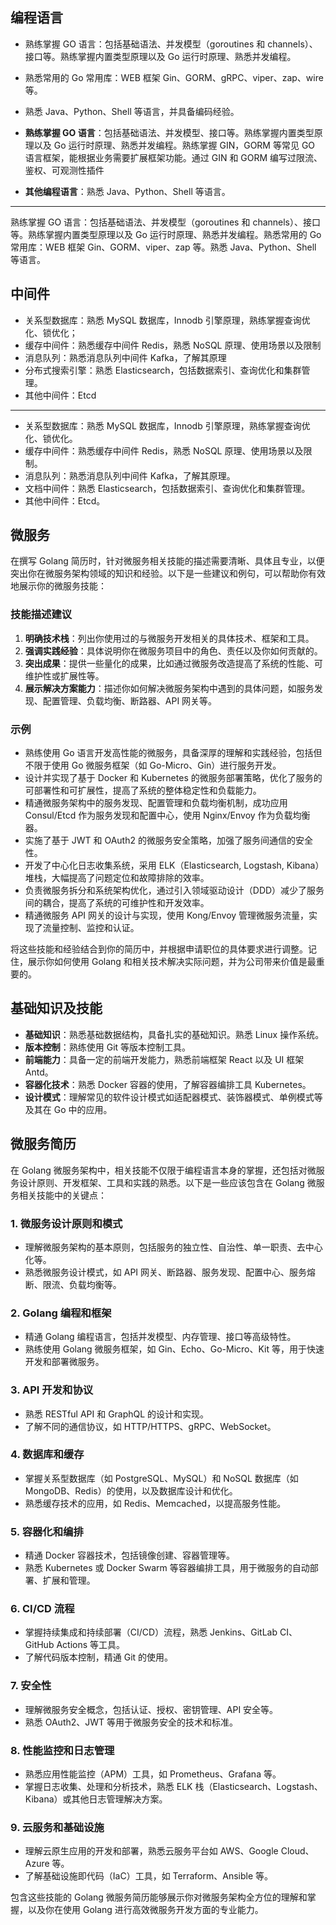 ## 编程语言

- 熟练掌握 GO 语言：包括基础语法、并发模型（goroutines 和 channels）、接口等。熟练掌握内置类型原理以及 Go 运行时原理、熟悉并发编程。
- 熟悉常用的 Go 常用库：WEB 框架 Gin、GORM、gRPC、viper、zap、wire 等。
- 熟悉 Java、Python、Shell 等语言，并具备编码经验。

- **熟练掌握 GO 语言**：包括基础语法、并发模型、接口等。熟练掌握内置类型原理以及 Go 运行时原理、熟悉并发编程。熟练掌握 GIN，GORM 等常见 GO 语言框架，能根据业务需要扩展框架功能。通过 GIN 和 GORM 编写过限流、鉴权、可观测性插件
- **其他编程语言**：熟悉 Java、Python、Shell 等语言。

---

熟练掌握 GO 语言：包括基础语法、并发模型（goroutines 和 channels）、接口等。熟练掌握内置类型原理以及 Go 运行时原理、熟悉并发编程。熟悉常用的 Go 常用库：WEB 框架 Gin、GORM、viper、zap 等。熟悉 Java、Python、Shell 等语言。

## 中间件

- 关系型数据库：熟悉 MySQL 数据库，Innodb 引擎原理，熟练掌握查询优化、锁优化；  
- 缓存中间件：熟悉缓存中间件 Redis，熟悉 NoSQL 原理、使用场景以及限制  
- 消息队列：熟悉消息队列中间件 Kafka，了解其原理
- 分布式搜索引擎：熟悉 Elasticsearch，包括数据索引、查询优化和集群管理。
- 其他中间件：Etcd

---

- 关系型数据库：熟悉 MySQL 数据库，Innodb 引擎原理，熟练掌握查询优化、锁优化。
- 缓存中间件：熟悉缓存中间件 Redis，熟悉 NoSQL 原理、使用场景以及限制。
- 消息队列：熟悉消息队列中间件 Kafka，了解其原理。
- 文档中间件：熟悉 Elasticsearch，包括数据索引、查询优化和集群管理。
- 其他中间件：Etcd。

## 微服务

在撰写 Golang 简历时，针对微服务相关技能的描述需要清晰、具体且专业，以便突出你在微服务架构领域的知识和经验。以下是一些建议和例句，可以帮助你有效地展示你的微服务技能：

### 技能描述建议

1. **明确技术栈**：列出你使用过的与微服务开发相关的具体技术、框架和工具。
2. **强调实践经验**：具体说明你在微服务项目中的角色、责任以及你如何贡献的。
3. **突出成果**：提供一些量化的成果，比如通过微服务改造提高了系统的性能、可维护性或扩展性等。
4. **展示解决方案能力**：描述你如何解决微服务架构中遇到的具体问题，如服务发现、配置管理、负载均衡、断路器、API 网关等。

### 示例

- 熟练使用 Go 语言开发高性能的微服务，具备深厚的理解和实践经验，包括但不限于使用 Go 微服务框架（如 Go-Micro、Gin）进行服务开发。
- 设计并实现了基于 Docker 和 Kubernetes 的微服务部署策略，优化了服务的可部署性和可扩展性，提高了系统的整体稳定性和负载能力。
- 精通微服务架构中的服务发现、配置管理和负载均衡机制，成功应用 Consul/Etcd 作为服务发现和配置中心，使用 Nginx/Envoy 作为负载均衡器。
- 实施了基于 JWT 和 OAuth2 的微服务安全策略，加强了服务间通信的安全性。
- 开发了中心化日志收集系统，采用 ELK（Elasticsearch, Logstash, Kibana）堆栈，大幅提高了问题定位和故障排除的效率。
- 负责微服务拆分和系统架构优化，通过引入领域驱动设计（DDD）减少了服务间的耦合，提高了系统的可维护性和开发效率。
- 精通微服务 API 网关的设计与实现，使用 Kong/Envoy 管理微服务流量，实现了流量控制、监控和认证。

将这些技能和经验结合到你的简历中，并根据申请职位的具体要求进行调整。记住，展示你如何使用 Golang 和相关技术解决实际问题，并为公司带来价值是最重要的。

## 基础知识及技能

- **基础知识**：熟悉基础数据结构，具备扎实的基础知识。熟悉 Linux 操作系统。
- **版本控制**：熟练使用 Git 等版本控制工具。
- **前端能力**：具备一定的前端开发能力，熟悉前端框架 React 以及 UI 框架 Antd。
- **容器化技术**：熟悉 Docker 容器的使用，了解容器编排工具 Kubernetes。
- **设计模式**：理解常见的软件设计模式如适配器模式、装饰器模式、单例模式等及其在 Go 中的应用。

## 微服务简历

在 Golang 微服务架构中，相关技能不仅限于编程语言本身的掌握，还包括对微服务设计原则、开发框架、工具和实践的熟悉。以下是一些应该包含在 Golang 微服务相关技能中的关键点：

### 1. 微服务设计原则和模式

- 理解微服务架构的基本原则，包括服务的独立性、自治性、单一职责、去中心化等。
- 熟悉微服务设计模式，如 API 网关、断路器、服务发现、配置中心、服务熔断、限流、负载均衡等。

### 2. Golang 编程和框架

- 精通 Golang 编程语言，包括并发模型、内存管理、接口等高级特性。
- 熟练使用 Golang 微服务框架，如 Gin、Echo、Go-Micro、Kit 等，用于快速开发和部署微服务。

### 3. API 开发和协议

- 熟悉 RESTful API 和 GraphQL 的设计和实现。
- 了解不同的通信协议，如 HTTP/HTTPS、gRPC、WebSocket。

### 4. 数据库和缓存

- 掌握关系型数据库（如 PostgreSQL、MySQL）和 NoSQL 数据库（如 MongoDB、Redis）的使用，以及数据库设计和优化。
- 熟悉缓存技术的应用，如 Redis、Memcached，以提高服务性能。

### 5. 容器化和编排

- 精通 Docker 容器技术，包括镜像创建、容器管理等。
- 熟悉 Kubernetes 或 Docker Swarm 等容器编排工具，用于微服务的自动部署、扩展和管理。

### 6. CI/CD 流程

- 掌握持续集成和持续部署（CI/CD）流程，熟悉 Jenkins、GitLab CI、GitHub Actions 等工具。
- 了解代码版本控制，精通 Git 的使用。

### 7. 安全性

- 理解微服务安全概念，包括认证、授权、密钥管理、API 安全等。
- 熟悉 OAuth2、JWT 等用于微服务安全的技术和标准。

### 8. 性能监控和日志管理

- 熟悉应用性能监控（APM）工具，如 Prometheus、Grafana 等。
- 掌握日志收集、处理和分析技术，熟悉 ELK 栈（Elasticsearch、Logstash、Kibana）或其他日志管理解决方案。

### 9. 云服务和基础设施

- 理解云原生应用的开发和部署，熟悉云服务平台如 AWS、Google Cloud、Azure 等。
- 了解基础设施即代码（IaC）工具，如 Terraform、Ansible 等。

包含这些技能的 Golang 微服务简历能够展示你对微服务架构全方位的理解和掌握，以及你在使用 Golang 进行高效微服务开发方面的专业能力。

